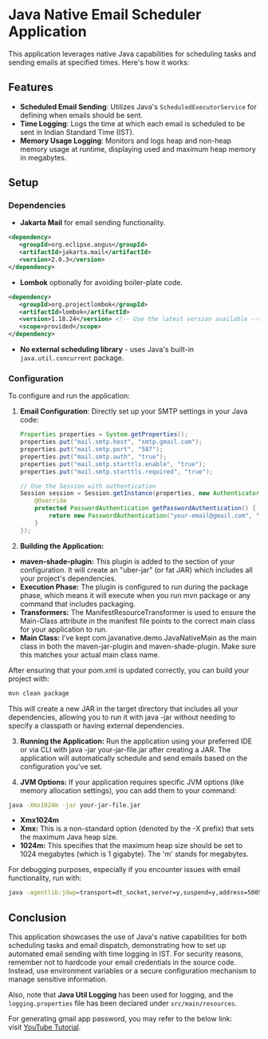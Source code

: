 # Java Native Email Scheduler Application

This application leverages native Java capabilities for scheduling tasks and sending emails at specified times. Here's how it works:

## Features

- **Scheduled Email Sending**: Utilizes Java's `ScheduledExecutorService` for defining when emails should be sent.
- **Time Logging**: Logs the time at which each email is scheduled to be sent in Indian Standard Time (IST).
- **Memory Usage Logging**: Monitors and logs heap and non-heap memory usage at runtime, displaying used and maximum heap memory in megabytes.

## Setup

### Dependencies

- **Jakarta Mail** for email sending functionality.
```xml
<dependency>
   <groupId>org.eclipse.angus</groupId>
   <artifactId>jakarta.mail</artifactId>
   <version>2.0.3</version>
</dependency>
```
- **Lombok** optionally for avoiding boiler-plate code.
```xml
<dependency>
   <groupId>org.projectlombok</groupId>
   <artifactId>lombok</artifactId>
   <version>1.18.24</version> <!-- Use the latest version available -->
   <scope>provided</scope>
</dependency>
```
- **No external scheduling library** - uses Java's built-in `java.util.concurrent` package.

### Configuration

To configure and run the application:

1. **Email Configuration**: Directly set up your SMTP settings in your Java code:

    ```java
    Properties properties = System.getProperties();
    properties.put("mail.smtp.host", "smtp.gmail.com");
    properties.put("mail.smtp.port", "587");
    properties.put("mail.smtp.auth", "true");
    properties.put("mail.smtp.starttls.enable", "true");
    properties.put("mail.smtp.starttls.required", "true");

    // Use the Session with authentication
    Session session = Session.getInstance(properties, new Authenticator() {
        @Override
        protected PasswordAuthentication getPasswordAuthentication() {
            return new PasswordAuthentication("your-email@gmail.com", "your-gmail-app-password");
        }
    });

2. **Building the Application:**

- **maven-shade-plugin:** This plugin is added to the <plugins> section of your <build> configuration. It will create an "uber-jar" (or fat JAR) which includes all your project's dependencies.
- **Execution Phase:** The plugin is configured to run during the package phase, which means it will execute when you run mvn package or any command that includes packaging.
- **Transformers:** The ManifestResourceTransformer is used to ensure the Main-Class attribute in the manifest file points to the correct main class for your application to run.
- **Main Class:** I've kept com.javanative.demo.JavaNativeMain as the main class in both the maven-jar-plugin and maven-shade-plugin. Make sure this matches your actual main class name.

After ensuring that your pom.xml is updated correctly, you can build your project with:
```bash
mvn clean package
```
This will create a new JAR in the target directory that includes all your dependencies, allowing you to run it with java -jar without needing to specify a classpath or having external dependencies.

3. **Running the Application:**
Run the application using your preferred IDE or via CLI with java -jar your-jar-file.jar after creating a JAR.
The application will automatically schedule and send emails based on the configuration you've set.

4. **JVM Options:** 
If your application requires specific JVM options (like memory allocation settings), you can add them to your command:
```bash
java -Xmx1024m -jar your-jar-file.jar
```

- **Xmx1024m**
- **Xmx:** This is a non-standard option (denoted by the -X prefix) that sets the maximum Java heap size.
- **1024m:** This specifies that the maximum heap size should be set to 1024 megabytes (which is 1 gigabyte). The 'm' stands for megabytes.

For debugging purposes, especially if you encounter issues with email functionality, run with:
```bash
java -agentlib:jdwp=transport=dt_socket,server=y,suspend=y,address=5005 -jar your-jar-file.jar
```


## Conclusion
This application showcases the use of Java's native capabilities for both scheduling tasks and email dispatch, demonstrating how to set up automated email sending with time logging in IST. For security reasons, remember not to hardcode your email credentials in the source code. Instead, use environment variables or a secure configuration mechanism to manage sensitive information.

Also, note that **Java Util Logging** has been used for logging, and the `logging.properties` file has been declared under `src/main/resources`.

For generating gmail app password, you may refer to the below link: <br>
visit [YouTube Tutorial](https://www.youtube.com/watch?v=MkLX85XU5rU&t=1s).

